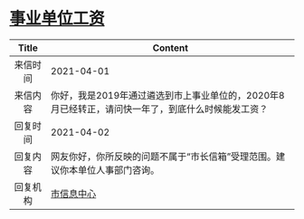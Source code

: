 # <a href="http://www.shangluo.gov.cn/zmhd/ldxxxx.jsp?urltype=leadermail.LeaderMailContentUrl&wbtreeid=1112&leadermailid=7098">事业单位工资</a>
| Title |                        Content                        |
|:-----:|-------------------------------------------------------|
| 来信时间  | 2021-04-01                                            |
| 来信内容  | 你好，我是2019年通过遴选到市上事业单位的，2020年8月已经转正，请问快一年了，到底什么时候能发工资？ |
| 回复时间  | 2021-04-02                                            |
| 回复内容  | 网友你好，你所反映的问题不属于“市长信箱”受理范围。建议你本单位人事部门咨询。               |
| 回复机构  | <a href="../../category/agencies/市信息中心.md">市信息中心</a>  |
